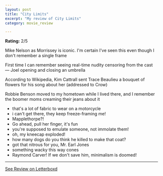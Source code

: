 ```yaml
---
layout: post
title: "City Limits"
excerpt: "My review of City Limits"
category: movie_review

---
```


**Rating:** 2/5

Mike Nelson as Morrissey is iconic. I'm certain I've seen this even though I don't remember a single frame

First time I can remember seeing real-time nudity censoring from the cast — Joel opening and closing an umbrella

According to Wikipedia, Kim Cattrall sent Trace Beaulieu a bouquet of flowers for his song about her (addressed to Crow)

Robbie Benson moved to my hometown while I lived there, and I remember the boomer moms creaming their jeans about it

* that's a lot of fabric to wear on a motorcycle 
* i can't get there, they keep freeze-framing me!
* Mapplethorpe?!
* Go ahead, pull her finger, it's fun
* you're supposed to emulate someone, not immolate them!
* oh, my kneecap exploded!
* how many dogs do you think he killed to make that coat?
* got that nitrous for you, Mr. Earl Jones
* something wacky this way cones
* Raymond Carver! If we don't save him, minimalism is doomed!

<hr>

[See Review on Letterboxd](https://boxd.it/4URMfv)
